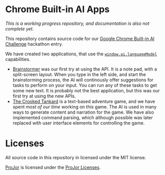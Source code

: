 # Chrome Built-in AI Apps

_This is a working progress repository, and documentation is also not complete yet._

This repository contains source code for our [Google Chrome Built-in AI Challenge](https://googlechromeai.devpost.com/?ref_feature=challenge&ref_medium=discover) hackathon entry.

We have created two applications, that use the [`window.ai.languageModel`](https://github.com/explainers-by-googlers/prompt-api) capabilities.

* [Brainstormer](packages/app-brainstorm/package.json) was our first try at using the API. It is a note pad, with a split-screen layout. When you type in the left side, and start the brainstorming process, the AI will continously offer suggestions for tasks to perform on your input. You can run any of these tasks to get some new text. It is probably not the best application, but this was our first try at using the new APIs.
* [The Crooked Tankard](packages/app-game/package.json) is a text-based adventure game, and we have spent _most of our time_ working on this game. The AI is used in many ways to generate content and narration for the game. We have also implemented command parsing, which although possible was later replaced with user interface elements for controlling the game.

# Licenses

All source code in this repository in licensed under the MIT license.

[ProJor](https://projor.io) is licensed under the [ProJor Licenses](https://license.projor.io).
